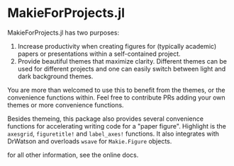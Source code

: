 # MakieForProjects.jl

MakieForProjects.jl has two purposes:

1. Increase productivity when creating figures for (typically academic) papers or presentations within a self-contained project.
2. Provide beautiful themes that maximize clarity. Different themes can be used for different projects and one can easily switch between light and dark background themes.

You are more than welcomed to use this to benefit from the themes,
or the convenience functions within.
Feel free to contribute PRs adding your own themes or more convenience functions.

Besides themeing, this package also provides several convenience functions
for accelerating writing code for a "paper figure". Highlight is the `axesgrid`, `figuretitle!` and `label_axes!` functions.
It also integrates with DrWatson and overloads `wsave` for `Makie.Figure` objects.

for all other information, see the online docs.